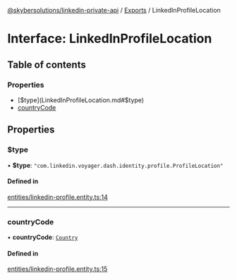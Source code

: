 [@skybersolutions/linkedin-private-api](../README.md) / [Exports](../modules.md) / LinkedInProfileLocation

# Interface: LinkedInProfileLocation

## Table of contents

### Properties

- [$type](LinkedInProfileLocation.md#$type)
- [countryCode](LinkedInProfileLocation.md#countrycode)

## Properties

### $type

• **$type**: ``"com.linkedin.voyager.dash.identity.profile.ProfileLocation"``

#### Defined in

[entities/linkedin-profile.entity.ts:14](https://github.com/SkyberSolutions/linkedin-private-api/blob/c247a0c/src/entities/linkedin-profile.entity.ts#L14)

___

### countryCode

• **countryCode**: [`Country`](../enums/Country.md)

#### Defined in

[entities/linkedin-profile.entity.ts:15](https://github.com/SkyberSolutions/linkedin-private-api/blob/c247a0c/src/entities/linkedin-profile.entity.ts#L15)
